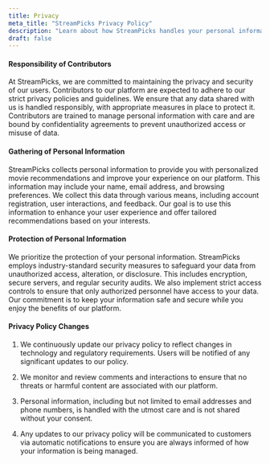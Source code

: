 ```yaml
---
title: Privacy
meta_title: "StreamPicks Privacy Policy"
description: "Learn about how StreamPicks handles your personal information and privacy."
draft: false
---
```


#### Responsibility of Contributors

At StreamPicks, we are committed to maintaining the privacy and security of our users. Contributors to our platform are expected to adhere to our strict privacy policies and guidelines. We ensure that any data shared with us is handled responsibly, with appropriate measures in place to protect it. Contributors are trained to manage personal information with care and are bound by confidentiality agreements to prevent unauthorized access or misuse of data.

#### Gathering of Personal Information

StreamPicks collects personal information to provide you with personalized movie recommendations and improve your experience on our platform. This information may include your name, email address, and browsing preferences. We collect this data through various means, including account registration, user interactions, and feedback. Our goal is to use this information to enhance your user experience and offer tailored recommendations based on your interests.

#### Protection of Personal Information

We prioritize the protection of your personal information. StreamPicks employs industry-standard security measures to safeguard your data from unauthorized access, alteration, or disclosure. This includes encryption, secure servers, and regular security audits. We also implement strict access controls to ensure that only authorized personnel have access to your data. Our commitment is to keep your information safe and secure while you enjoy the benefits of our platform.

#### Privacy Policy Changes

1. We continuously update our privacy policy to reflect changes in technology and regulatory requirements. Users will be notified of any significant updates to our policy.

2. We monitor and review comments and interactions to ensure that no threats or harmful content are associated with our platform.

3. Personal information, including but not limited to email addresses and phone numbers, is handled with the utmost care and is not shared without your consent.

4. Any updates to our privacy policy will be communicated to customers via automatic notifications to ensure you are always informed of how your information is being managed.
